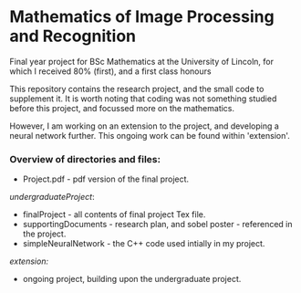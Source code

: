 # Mathematics of Image Processing and Recognition 
Final year project for BSc Mathematics at the University of Lincoln, for which I received 80% (first), and a first class honours 

This repository contains the research project, and the small code to supplement it. It is worth noting that coding was not something studied before this project, and focussed more on the mathematics. 

However, I am working on an extension to the project, and developing a neural network further. This ongoing work can be found within 'extension'. 

### Overview of directories and files: 
* Project.pdf - pdf version of the final project. 

_undergraduateProject_: 
* finalProject - all contents of final project Tex file. 
* supportingDocuments - research plan, and sobel poster - referenced in the project. 
* simpleNeuralNetwork - the C++ code used intially in my project.

_extension:_
* ongoing project, building upon the undergraduate project. 
